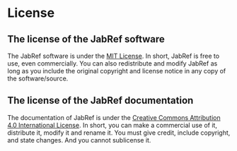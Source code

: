 # License

## The license of the JabRef software

The JabRef software is under the [MIT License](https://github.com/JabRef/jabref/blob/master/LICENSE.md). In short, JabRef is free to use, even commercially. You can also redistribute and modify JabRef as long as you include the original copyright and license notice in any copy of the software/source.

## The license of the JabRef documentation

The documentation of JabRef is under the [Creative Commons Attribution 4.0 International License](https://github.com/JabRef/user-documentation/blob/master/LICENSE.md). In short, you can make a commercial use of it, distribute it, modify it and rename it. You must give credit, include copyright, and state changes. And you cannot sublicense it.

